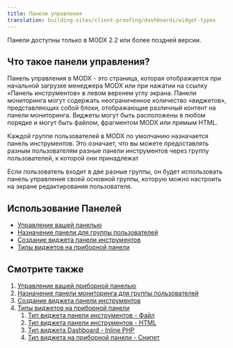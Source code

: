 ```yaml
---
title: Панели управления
translation: building-sites/client-proofing/dashboards/widget-types
---
```


Панели доступны только в MODX 2.2 или более поздней версии.

## Что такое панели управления?

Панель управления в MODX - это страница, которая отображается при начальной загрузке менеджера MODX или при нажатии на ссылку «Панель инструментов» в левом верхнем углу экрана. Панели мониторинга могут содержать неограниченное количество «виджетов», представляющих собой блоки, отображающие различный контент на панели мониторинга. Виджеты могут быть расположены в любом порядке и могут быть файлом, фрагментом MODX или прямым HTML.

Каждой группе пользователей в MODX по умолчанию назначается панель инструментов. Это означает, что вы можете предоставлять разным пользователям разные панели инструментов через группу пользователей, к которой они принадлежат

Если пользователь входит в две разные группы, он будет использовать панель управления своей основной группы, которую можно настроить на экране редактирования пользователя.

## Использование Панелей

- [Управление вашей панелью](building-sites/client-proofing/dashboards/managing "Managing Your Dashboard")
- [Назначение панели для группы пользователей](building-sites/client-proofing/dashboards/usergroups "Assigning a Dashboard to a User Group")
- [Создание виджета панели инструментов](building-sites/client-proofing/dashboards/creating-a-widget "Creating a Dashboard Widget")
- [Типы виджетов на приборной панели](building-sites/client-proofing/dashboards/widget-types "Dashboard Widget Types")

## Смотрите также

1. [Управление вашей приборной панелью](building-sites/client-proofing/dashboards/managing)
2. [Назначение панели мониторинга для группы пользователей](building-sites/client-proofing/dashboards/usergroups)
3. [Создание виджета панели инструментов](building-sites/client-proofing/dashboards/creating-a-widget)
4. [Типы виджетов на приборной панели](building-sites/client-proofing/dashboards/widget-types)
    1. [Тип виджета панели инструментов - Файл](building-sites/client-proofing/dashboards/widget-types/file)
    2. [Тип виджета панели инструментов - HTML](building-sites/client-proofing/dashboards/widget-types/html)
    3. [Тип виджета Dashboard - Inline PHP](building-sites/client-proofing/dashboards/widget-types/inline-php)
    4. [Тип виджета на приборной панели - Снипет](building-sites/client-proofing/dashboards/widget-types/snippet)

